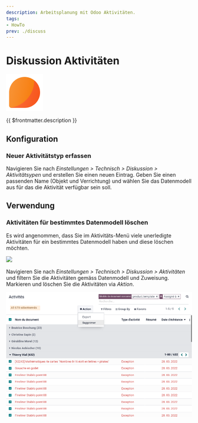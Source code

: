 ```yaml
---
description: Arbeitsplanung mit Odoo Aktivitäten.
tags:
- HowTo
prev: ./discuss
---
```

# Diskussion Aktivitäten
![icons_odoo_mail](assets/icons_odoo_mail.png)

{{ $frontmatter.description }}

## Konfiguration

### Neuer Aktivitätstyp erfassen

Navigieren Sie nach *Einstellungen > Technisch > Diskussion > Aktivitätsypen* und erstellen Sie einen neuen Eintrag. Geben Sie einen passenden Name (Objekt und Verrichtung) und wählen Sie das Datenmodell aus für das die Aktivität verfügbar sein soll.

## Verwendung

### Aktivitäten für bestimmtes Datenmodell löschen

Es wird angenommen, dass Sie im Aktivitäts-Menü viele unerledigte Aktivitäten für ein bestimmtes Datenmodell haben und diese löschen möchten.

![](assets/Diskussion%20Aktivitäten%20Benachrichtigung.png)

Navigieren Sie nach *Einstellungen > Technisch > Diskussion > Aktivitäten* und filtern Sie die Aktivitäten gemäss Datenmodell und Zuweisung. Markieren und löschen Sie die Aktivitäten via *Aktion*.

![](assets/Diskussion%20Aktivitäten%20Löschen.png)